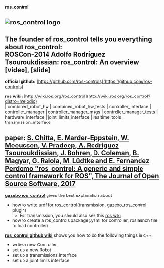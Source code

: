 **ros_control**  
  
![ros_control logo](https://avatars1.githubusercontent.com/u/4827547?s=200&v=4)  
---

**The founder of ros_control tells you everything about ros_control:**  
**ROSCon-2014 Adolfo Rodríguez Tsouroukdissian: ros_control: An overview** [[video]](https://vimeo.com/107507546), [[slide]](https://roscon.ros.org/2014/wp-content/uploads/2014/07/ros_control_an_overview.pdf)
---

**official github:** [https://github.com/ros-controls](https://github.com/ros-controls)  

**ros wiki:** [http://wiki.ros.org/ros_control](http://wiki.ros.org/ros_control?distro=melodic)  
| combined_robot_hw | combined_robot_hw_tests | controller_interface | controller_manager | controller_manager_msgs | controller_manager_tests | hardware_interface | joint_limits_interface | realtime_tools | transmission_interface 

**paper:** [S. Chitta, E. Marder-Eppstein, W. Meeussen, V. Pradeep, A. Rodríguez Tsouroukdissian, J. Bohren, D. Coleman, B. Magyar, G. Raiola, M. Lüdtke and E. Fernandez Perdomo "ros_control: A generic and simple control framework for ROS", The Journal of Open Source Software, 2017](https://github.com/ros-controls/joss_paper/blob/master/paper.md)
---

[**gazebo ros_control**](https://github.com/ros-controls/ros_control/wiki) gives the best explanation about 
  * how to write urdf for ros_control(transmission, gazebo_ros_control plugin)
      - For transmission, you should also see this [ros wiki](http://wiki.ros.org/urdf/XML/Transmission)
  * how to create a ros_controls package(.yaml for controller, roslaunch file to load controller)

[**ros_control github wiki**](https://github.com/ros-controls/ros_control/wiki)  shows you how to do the following things in c++
  * write a new Controller
  * set up a new Robot
  * set up a transmissions interface
  * set up a joint limits interface
  
